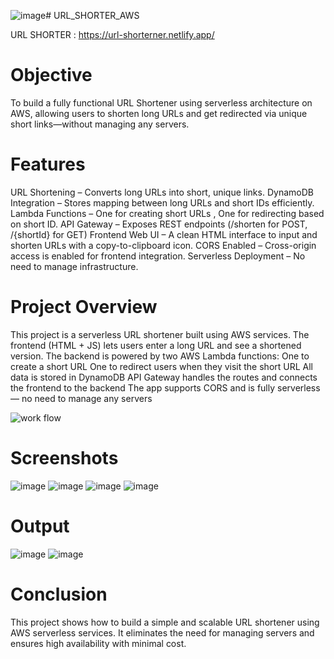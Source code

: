 ![image](https://github.com/user-attachments/assets/cb301bf2-6826-4197-8c80-c43d7a13279a)# URL_SHORTER_AWS

URL SHORTER : https://url-shorterner.netlify.app/

# Objective

To build a fully functional URL Shortener using serverless architecture on AWS, allowing users to shorten long URLs and get redirected via unique short links—without managing any servers.

# Features
URL Shortening – Converts long URLs into short, unique links.
DynamoDB Integration – Stores mapping between long URLs and short IDs efficiently.
Lambda Functions – One for creating short URLs , One for redirecting based on short ID.
API Gateway – Exposes REST endpoints (/shorten for POST, /{shortId} for GET)
Frontend Web UI – A clean HTML interface to input and shorten URLs with a copy-to-clipboard icon.
CORS Enabled – Cross-origin access is enabled for frontend integration.
Serverless Deployment – No need to manage infrastructure.

# Project Overview 
This project is a serverless URL shortener built using AWS services.
The frontend (HTML + JS) lets users enter a long URL and see a shortened version.
The backend is powered by two AWS Lambda functions:
One to create a short URL
One to redirect users when they visit the short URL
All data is stored in DynamoDB
API Gateway handles the routes and connects the frontend to the backend
The app supports CORS and is fully serverless — no need to manage any servers

![work flow ](https://github.com/user-attachments/assets/f5458a14-9db5-4547-bc3b-36b9e3d6ad2f)

# Screenshots

![image](https://github.com/user-attachments/assets/5d6c6b49-6151-420c-82fd-f07bac8dbdd8) ![image](https://github.com/user-attachments/assets/d295e880-d9bb-48bd-b6f1-d87643458e18)
![image](https://github.com/user-attachments/assets/f381ac2d-a1e3-408a-8bf9-c826a00b5579) ![image](https://github.com/user-attachments/assets/24d5b376-a7c6-4ea2-9778-812a89976d71)

# Output
![image](https://github.com/user-attachments/assets/81b9271d-637f-41a9-9ce3-5e9d2b5911b9) ![image](https://github.com/user-attachments/assets/79f72fbb-aabf-4ab2-a78d-395235b0bdaf)

# Conclusion
This project shows how to build a simple and scalable URL shortener using AWS serverless services. It eliminates the need for managing servers and ensures high availability with minimal cost.




